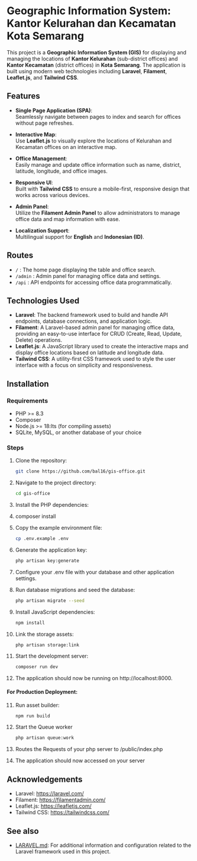 # Geographic Information System: Kantor Kelurahan dan Kecamatan Kota Semarang

This project is a **Geographic Information System (GIS)** for displaying and managing the locations of **Kantor Kelurahan** (sub-district offices) and **Kantor Kecamatan** (district offices) in **Kota Semarang**. The application is built using modern web technologies including **Laravel**, **Filament**, **Leaflet.js**, and **Tailwind CSS**.

## Features

- **Single Page Application (SPA)**:  
  Seamlessly navigate between pages to index and search for offices without page refreshes.

- **Interactive Map**:  
  Use **Leaflet.js** to visually explore the locations of Kelurahan and Kecamatan offices on an interactive map.

- **Office Management**:  
  Easily manage and update office information such as name, district, latitude, longitude, and office images.

- **Responsive UI**:  
  Built with **Tailwind CSS** to ensure a mobile-first, responsive design that works across various devices.

- **Admin Panel**:  
  Utilize the **Filament Admin Panel** to allow administrators to manage office data and map information with ease.

- **Localization Support**:  
  Multilingual support for **English** and **Indonesian (ID)**.

  
## Routes
- `/` : The home page displaying the table and office search.
- `/admin` : Admin panel for managing office data and settings.
- `/api` : API endpoints for accessing office data programmatically.

## Technologies Used

- **Laravel**: The backend framework used to build and handle API endpoints, database connections, and application logic.
- **Filament**: A Laravel-based admin panel for managing office data, providing an easy-to-use interface for CRUD (Create, Read, Update, Delete) operations.
- **Leaflet.js**: A JavaScript library used to create the interactive maps and display office locations based on latitude and longitude data.
- **Tailwind CSS**: A utility-first CSS framework used to style the user interface with a focus on simplicity and responsiveness.

## Installation

### Requirements

- PHP >= 8.3
- Composer
- Node.js >= 18:lts (for compiling assets)
- SQLite, MySQL, or another database of your choice

### Steps

1. Clone the repository:

   ```bash
   git clone https://github.com/bal16/gis-office.git
   ```

2. Navigate to the project directory:

    ```bash
    cd gis-office
    ```
3. Install the PHP dependencies:

4. composer install

5. Copy the example environment file:

    ```bash
    cp .env.example .env
    ```

6. Generate the application key:

    ```bash
    php artisan key:generate
    ```
7. Configure your .env file with your database and other application settings.

8. Run database migrations and seed the database:

    ```bash
    php artisan migrate --seed
    ```
9. Install JavaScript dependencies:

    ```bash
    npm install
    ```
10. Link the storage assets:

    ```bash 
    php artisan storage:link
    ```
11. Start the development server:

    ```bash 
    composer run dev
    ```

12. The application should now be running on http://localhost:8000.

#### For Production Deployment:
11. Run asset builder:
    
    ```bash
    npm run build
    ```
12. Start the Queue worker
    
    ```bash
    php artisan queue:work
    ```
13. Routes the Requests of your php server to /public/index.php
14. The application should now accessed on your server

## Acknowledgements

- Laravel: https://laravel.com/
- Filament: https://filamentadmin.com/
- Leaflet.js: https://leafletjs.com/
- Tailwind CSS: https://tailwindcss.com/

## See also

* [LARAVEL.md](LARAVEL.md): For additional information and configuration related to the Laravel framework used in this project.

